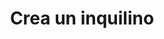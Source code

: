 ---
title: "Crea un inquilino"
description: "Crea un perfil detallado de tu inquilino con información como Apellido, nombre, dirección, teléfono, etc."
image: "./rentmote-tenants.png"
---